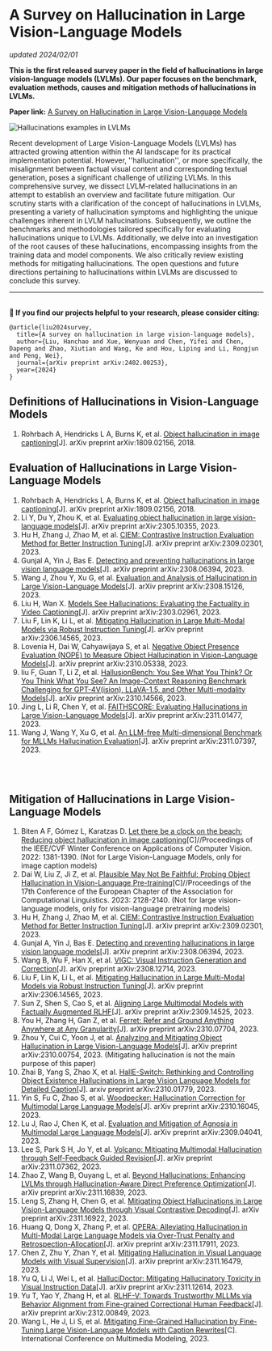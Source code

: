 # A Survey on Hallucination in Large Vision-Language Models
*updated 2024/02/01*

**This is the first released survey paper in the field of hallucinations in large vision-language models (LVLMs). Our paper focuses on the benchmark, evaluation methods, causes and mitigation methods of hallucinations in LVLMs.**

**Paper link:** [A Survey on Hallucination in Large Vision-Language Models](https://arxiv.org/abs/2402.00253)

![Hallucinations examples in LVLMs](https://github.com/lhanchao777/Papers-for-Hallucinations-in-Large-Vision-Language-Models/assets/22700712/b7f29db1-7d60-4e39-99e5-99206272e039)



Recent development of Large Vision-Language Models (LVLMs) has attracted growing attention within the AI landscape for its practical implementation potential. However, ''hallucination'', or more specifically, the misalignment between factual visual content and corresponding textual generation, poses a significant challenge of utilizing LVLMs. In this comprehensive survey, we dissect LVLM-related hallucinations in an attempt to establish an overview and facilitate future mitigation. Our scrutiny starts with a clarification of the concept of hallucinations in LVLMs, presenting a variety of hallucination symptoms and highlighting the unique challenges inherent in LVLM hallucinations. Subsequently, we outline the benchmarks and methodologies tailored specifically for evaluating hallucinations unique to LVLMs. Additionally, we delve into an investigation of the root causes of these hallucinations, encompassing insights from the training data and model components. We also critically review existing methods for mitigating hallucinations. The open questions and future directions pertaining to hallucinations within LVLMs are discussed to conclude this survey.

---

<br> **📑 If you find our projects helpful to your research, please consider citing:** <br>
```
@article{liu2024survey,
  title={A survey on hallucination in large vision-language models},
  author={Liu, Hanchao and Xue, Wenyuan and Chen, Yifei and Chen, Dapeng and Zhao, Xiutian and Wang, Ke and Hou, Liping and Li, Rongjun and Peng, Wei},
  journal={arXiv preprint arXiv:2402.00253},
  year={2024}
}
```

 

## Definitions of Hallucinations in Vision-Language Models
1. Rohrbach A, Hendricks L A, Burns K, et al. [Object hallucination in image captioning](https://arxiv.org/abs/1809.02156)[J]. arXiv preprint arXiv:1809.02156, 2018.


## Evaluation of Hallucinations in Large Vision-Language Models
1. Rohrbach A, Hendricks L A, Burns K, et al. [Object hallucination in image captioning](https://arxiv.org/abs/1809.02156)[J]. arXiv preprint arXiv:1809.02156, 2018.
2. Li Y, Du Y, Zhou K, et al. [Evaluating object hallucination in large vision-language models](https://arxiv.org/abs/2305.10355)[J]. arXiv preprint arXiv:2305.10355, 2023.
3. Hu H, Zhang J, Zhao M, et al. [CIEM: Contrastive Instruction Evaluation Method for Better Instruction Tuning](https://arxiv.org/abs/2309.02301)[J]. arXiv preprint arXiv:2309.02301, 2023.
4. Gunjal A, Yin J, Bas E. [Detecting and preventing hallucinations in large vision language models](https://arxiv.org/abs/2308.06394)[J]. arXiv preprint arXiv:2308.06394, 2023.
5. Wang J, Zhou Y, Xu G, et al. [Evaluation and Analysis of Hallucination in Large Vision-Language Models](https://arxiv.org/abs/2308.15126)[J]. arXiv preprint arXiv:2308.15126, 2023.
6. Liu H, Wan X. [Models See Hallucinations: Evaluating the Factuality in Video Captioning](https://arxiv.org/abs/2303.02961)[J]. arXiv preprint arXiv:2303.02961, 2023.
7. Liu F, Lin K, Li L, et al. [Mitigating Hallucination in Large Multi-Modal Models via Robust Instruction Tuning](https://arxiv.org/abs/2306.14565)[J]. arXiv preprint arXiv:2306.14565, 2023.
8. Lovenia H, Dai W, Cahyawijaya S, et al. [Negative Object Presence Evaluation (NOPE) to Measure Object Hallucination in Vision-Language Models](https://arxiv.org/abs/2310.05338)[J]. arXiv preprint arXiv:2310.05338, 2023.
9. liu F, Guan T, Li Z, et al. [HallusionBench: You See What You Think? Or You Think What You See? An Image-Context Reasoning Benchmark Challenging for GPT-4V(ision), LLaVA-1.5, and Other Multi-modality Models](https://arxiv.org/abs/2310.14566)[J]. arXiv preprint arXiv:2310.14566, 2023.
10. Jing L, Li R, Chen Y, et al. [FAITHSCORE: Evaluating Hallucinations in Large Vision-Language Models](https://arxiv.org/abs/2311.01477)[J]. arXiv preprint arXiv:2311.01477, 2023.
11. Wang J, Wang Y, Xu G, et al. [An LLM-free Multi-dimensional Benchmark for MLLMs Hallucination Evaluation](https://arxiv.org/abs/2311.07397)[J]. arXiv preprint arXiv:2311.07397, 2023.

<br></br>

## Mitigation of Hallucinations in Large Vision-Language Models
1. Biten A F, Gómez L, Karatzas D. [Let there be a clock on the beach: Reducing object hallucination in image captioning](http://openaccess.thecvf.com/content/WACV2022/html/Biten_Let_There_Be_a_Clock_on_the_Beach_Reducing_Object_WACV_2022_paper.html)[C]//Proceedings of the IEEE/CVF Winter Conference on Applications of Computer Vision. 2022: 1381-1390. (Not for Large Vision-Language Models, only for image caption models)
2. Dai W, Liu Z, Ji Z, et al. [Plausible May Not Be Faithful: Probing Object Hallucination in Vision-Language Pre-training](https://arxiv.org/abs/2210.07688)[C]//Proceedings of the 17th Conference of the European Chapter of the Association for Computational Linguistics. 2023: 2128-2140. (Not for large vision-language models, only for vision-language pretraining models)
3. Hu H, Zhang J, Zhao M, et al. [CIEM: Contrastive Instruction Evaluation Method for Better Instruction Tuning](https://arxiv.org/abs/2309.02301)[J]. arXiv preprint arXiv:2309.02301, 2023.
4. Gunjal A, Yin J, Bas E. [Detecting and preventing hallucinations in large vision language models](https://arxiv.org/abs/2308.06394)[J]. arXiv preprint arXiv:2308.06394, 2023.
5. Wang B, Wu F, Han X, et al. [VIGC: Visual Instruction Generation and Correction](https://arxiv.org/abs/2308.12714)[J]. arXiv preprint arXiv:2308.12714, 2023.
6. Liu F, Lin K, Li L, et al. [Mitigating Hallucination in Large Multi-Modal Models via Robust Instruction Tuning](https://arxiv.org/abs/2306.14565)[J]. arXiv preprint arXiv:2306.14565, 2023.
7. Sun Z, Shen S, Cao S, et al. [Aligning Large Multimodal Models with Factually Augmented RLHF](https://arxiv.org/abs/2309.14525)[J]. arXiv preprint arXiv:2309.14525, 2023.
8. You H, Zhang H, Gan Z, et al. [Ferret: Refer and Ground Anything Anywhere at Any Granularity](https://arxiv.org/abs/2310.07704)[J]. arXiv preprint arXiv:2310.07704, 2023. 
9. Zhou Y, Cui C, Yoon J, et al. [Analyzing and Mitigating Object Hallucination in Large Vision-Language Models](https://arxiv.org/abs/2310.00754)[J]. arXiv preprint arXiv:2310.00754, 2023. (Mitigating hallucination is not the main purpose of this paper)
10. Zhai B, Yang S, Zhao X, et al. [HallE-Switch: Rethinking and Controlling Object Existence Hallucinations in Large Vision Language Models for Detailed Caption](https://arxiv.org/abs/2310.01779)[J]. arxiv preprint arXiv:2310.01779, 2023.
11. Yin S, Fu C, Zhao S, et al. [Woodpecker: Hallucination Correction for Multimodal Large Language Models](https://arxiv.org/abs/2310.16045)[J]. arXiv preprint arXiv:2310.16045, 2023.
12. Lu J, Rao J, Chen K, et al. [Evaluation and Mitigation of Agnosia in Multimodal Large Language Models](https://arxiv.org/abs/2309.04041)[J]. arXiv preprint arXiv:2309.04041, 2023.
13. Lee S, Park S H, Jo Y, et al. [Volcano: Mitigating Multimodal Hallucination through Self-Feedback Guided Revision](https://arxiv.org/abs/2311.07362)[J]. arXiv preprint arXiv:2311.07362, 2023.
14. Zhao Z, Wang B, Ouyang L, et al. [Beyond Hallucinations: Enhancing LVLMs through Hallucination-Aware Direct Preference Optimization](https://arxiv.org/abs/2311.16839)[J]. arXiv preprint arXiv:2311.16839, 2023.
15. Leng S, Zhang H, Chen G, et al. [Mitigating Object Hallucinations in Large Vision-Language Models through Visual Contrastive Decoding](https://arxiv.org/abs/2311.16922)[J]. arXiv preprint arXiv:2311.16922, 2023.
16. Huang Q, Dong X, Zhang P, et al. [OPERA: Alleviating Hallucination in Multi-Modal Large Language Models via Over-Trust Penalty and Retrospection-Allocation](https://arxiv.org/abs/2311.17911)[J]. arXiv preprint arXiv:2311.17911, 2023.
17. Chen Z, Zhu Y, Zhan Y, et al. [Mitigating Hallucination in Visual Language Models with Visual Supervision](https://arxiv.org/abs/2311.16479)[J]. arXiv preprint arXiv:2311.16479, 2023.
18. Yu Q, Li J, Wei L, et al. [HalluciDoctor: Mitigating Hallucinatory Toxicity in Visual Instruction Data](https://arxiv.org/abs/2311.13614)[J]. arXiv preprint arXiv:2311.12614, 2023.
19. Yu T, Yao Y, Zhang H, et al. [RLHF-V: Towards Trustworthy MLLMs via Behavior Alignment from Fine-grained Correctional Human Feedback](https://arxiv.org/abs/2312.00849)[J]. arXiv preprint arXiv:2312.00849, 2023.
20. Wang L, He J, Li S, et al. [Mitigating Fine-Grained Hallucination by Fine-Tuning Large Vision-Language Models with Caption Rewrites](https://arxiv.org/abs/2312.01701)[C]. International Conference on Multimedia Modeling, 2023.

